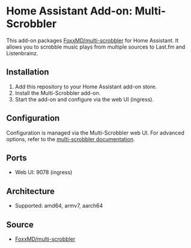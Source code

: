 # Home Assistant Add-on: Multi-Scrobbler

This add-on packages [FoxxMD/multi-scrobbler](https://github.com/FoxxMD/multi-scrobbler) for Home Assistant. It allows you to scrobble music plays from multiple sources to Last.fm and Listenbrainz.

## Installation

1. Add this repository to your Home Assistant add-on store.
2. Install the Multi-Scrobbler add-on.
3. Start the add-on and configure via the web UI (ingress).

## Configuration

Configuration is managed via the Multi-Scrobbler web UI. For advanced options, refer to the [multi-scrobbler documentation](https://github.com/FoxxMD/multi-scrobbler#configuration).

## Ports
- Web UI: 9078 (ingress)

## Architecture
- Supported: amd64, armv7, aarch64

## Source
- [FoxxMD/multi-scrobbler](https://github.com/FoxxMD/multi-scrobbler)
